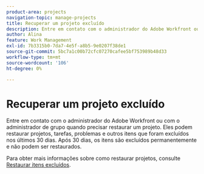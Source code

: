 ```yaml
---
product-area: projects
navigation-topic: manage-projects
title: Recuperar um projeto excluído
description: Entre em contato com o administrador do Adobe Workfront ou com o administrador de grupo quando precisar restaurar um projeto. Eles podem restaurar projetos, tarefas, problemas e outros itens que foram excluídos nos últimos 30 dias. Após 30 dias, os itens são excluídos permanentemente e não podem ser restaurados.
author: Alina
feature: Work Management
exl-id: 7b3315b0-7da7-4e5f-a8b5-9e0207f38de1
source-git-commit: 5bc7a1c00b72cfc07270cafee5bf753989b48d33
workflow-type: tm+mt
source-wordcount: '106'
ht-degree: 0%

---
```


# Recuperar um projeto excluído

Entre em contato com o administrador do Adobe Workfront ou com o administrador de grupo quando precisar restaurar um projeto. Eles podem restaurar projetos, tarefas, problemas e outros itens que foram excluídos nos últimos 30 dias. Após 30 dias, os itens são excluídos permanentemente e não podem ser restaurados.

Para obter mais informações sobre como restaurar projetos, consulte [Restaurar itens excluídos](../../../administration-and-setup/manage-workfront/manage-deleted-items/restore-deleted-items.md).
